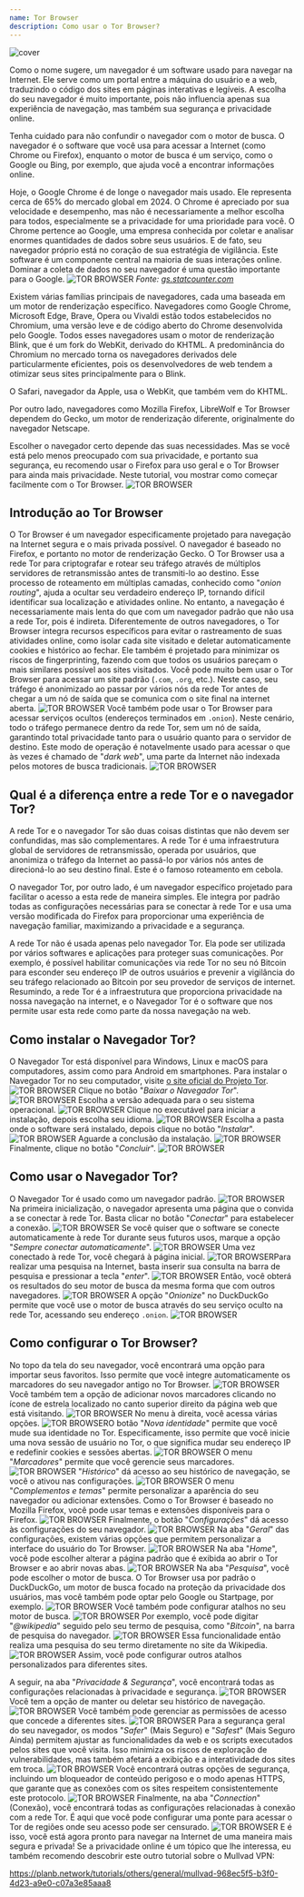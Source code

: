 ```yaml
---
name: Tor Browser
description: Como usar o Tor Browser?
---
```

![cover](assets/cover.webp)

Como o nome sugere, um navegador é um software usado para navegar na Internet. Ele serve como um portal entre a máquina do usuário e a web, traduzindo o código dos sites em páginas interativas e legíveis. A escolha do seu navegador é muito importante, pois não influencia apenas sua experiência de navegação, mas também sua segurança e privacidade online.

Tenha cuidado para não confundir o navegador com o motor de busca. O navegador é o software que você usa para acessar a Internet (como Chrome ou Firefox), enquanto o motor de busca é um serviço, como o Google ou Bing, por exemplo, que ajuda você a encontrar informações online.

Hoje, o Google Chrome é de longe o navegador mais usado. Ele representa cerca de 65% do mercado global em 2024. O Chrome é apreciado por sua velocidade e desempenho, mas não é necessariamente a melhor escolha para todos, especialmente se a privacidade for uma prioridade para você. O Chrome pertence ao Google, uma empresa conhecida por coletar e analisar enormes quantidades de dados sobre seus usuários. E de fato, seu navegador próprio está no coração de sua estratégia de vigilância. Este software é um componente central na maioria de suas interações online. Dominar a coleta de dados no seu navegador é uma questão importante para o Google.
![TOR BROWSER](assets/notext/01.webp)
*Fonte: [gs.statcounter.com](https://gs.statcounter.com/browser-market-share)*

Existem várias famílias principais de navegadores, cada uma baseada em um motor de renderização específico. Navegadores como Google Chrome, Microsoft Edge, Brave, Opera ou Vivaldi estão todos estabelecidos no Chromium, uma versão leve e de código aberto do Chrome desenvolvida pelo Google. Todos esses navegadores usam o motor de renderização Blink, que é um fork do WebKit, derivado do KHTML. A predominância do Chromium no mercado torna os navegadores derivados dele particularmente eficientes, pois os desenvolvedores de web tendem a otimizar seus sites principalmente para o Blink.

O Safari, navegador da Apple, usa o WebKit, que também vem do KHTML.

Por outro lado, navegadores como Mozilla Firefox, LibreWolf e Tor Browser dependem do Gecko, um motor de renderização diferente, originalmente do navegador Netscape.

Escolher o navegador certo depende das suas necessidades. Mas se você está pelo menos preocupado com sua privacidade, e portanto sua segurança, eu recomendo usar o Firefox para uso geral e o Tor Browser para ainda mais privacidade. Neste tutorial, vou mostrar como começar facilmente com o Tor Browser.
![TOR BROWSER](assets/notext/02.webp)

## Introdução ao Tor Browser

O Tor Browser é um navegador especificamente projetado para navegação na Internet segura e o mais privada possível. O navegador é baseado no Firefox, e portanto no motor de renderização Gecko.
O Tor Browser usa a rede Tor para criptografar e rotear seu tráfego através de múltiplos servidores de retransmissão antes de transmiti-lo ao destino. Esse processo de roteamento em múltiplas camadas, conhecido como "*onion routing*", ajuda a ocultar seu verdadeiro endereço IP, tornando difícil identificar sua localização e atividades online. No entanto, a navegação é necessariamente mais lenta do que com um navegador padrão que não usa a rede Tor, pois é indireta.
Diferentemente de outros navegadores, o Tor Browser integra recursos específicos para evitar o rastreamento de suas atividades online, como isolar cada site visitado e deletar automaticamente cookies e histórico ao fechar. Ele também é projetado para minimizar os riscos de fingerprinting, fazendo com que todos os usuários pareçam o mais similares possível aos sites visitados.
Você pode muito bem usar o Tor Browser para acessar um site padrão (`.com`, `.org`, etc.). Neste caso, seu tráfego é anonimizado ao passar por vários nós da rede Tor antes de chegar a um nó de saída que se comunica com o site final na internet aberta. ![TOR BROWSER](assets/notext/03.webp)
Você também pode usar o Tor Browser para acessar serviços ocultos (endereços terminados em `.onion`). Neste cenário, todo o tráfego permanece dentro da rede Tor, sem um nó de saída, garantindo total privacidade tanto para o usuário quanto para o servidor de destino. Este modo de operação é notavelmente usado para acessar o que às vezes é chamado de "*dark web*", uma parte da Internet não indexada pelos motores de busca tradicionais.
![TOR BROWSER](assets/notext/04.webp)

## Qual é a diferença entre a rede Tor e o navegador Tor?

A rede Tor e o navegador Tor são duas coisas distintas que não devem ser confundidas, mas são complementares. A rede Tor é uma infraestrutura global de servidores de retransmissão, operada por usuários, que anonimiza o tráfego da Internet ao passá-lo por vários nós antes de direcioná-lo ao seu destino final. Este é o famoso roteamento em cebola.

O navegador Tor, por outro lado, é um navegador específico projetado para facilitar o acesso a esta rede de maneira simples. Ele integra por padrão todas as configurações necessárias para se conectar à rede Tor e usa uma versão modificada do Firefox para proporcionar uma experiência de navegação familiar, maximizando a privacidade e a segurança.

A rede Tor não é usada apenas pelo navegador Tor. Ela pode ser utilizada por vários softwares e aplicações para proteger suas comunicações. Por exemplo, é possível habilitar comunicações via rede Tor no seu nó Bitcoin para esconder seu endereço IP de outros usuários e prevenir a vigilância do seu tráfego relacionado ao Bitcoin por seu provedor de serviços de internet.
Resumindo, a rede Tor é a infraestrutura que proporciona privacidade na nossa navegação na internet, e o Navegador Tor é o software que nos permite usar esta rede como parte da nossa navegação na web.

## Como instalar o Navegador Tor?

O Navegador Tor está disponível para Windows, Linux e macOS para computadores, assim como para Android em smartphones. Para instalar o Navegador Tor no seu computador, visite [o site oficial do Projeto Tor](https://www.torproject.org/).
![TOR BROWSER](assets/notext/05.webp)
Clique no botão "*Baixar o Navegador Tor*".
![TOR BROWSER](assets/notext/06.webp)
Escolha a versão adequada para o seu sistema operacional.
![TOR BROWSER](assets/notext/07.webp)
Clique no executável para iniciar a instalação, depois escolha seu idioma.
![TOR BROWSER](assets/notext/08.webp)
Escolha a pasta onde o software será instalado, depois clique no botão "*Instalar*".
![TOR BROWSER](assets/notext/09.webp)
Aguarde a conclusão da instalação.
![TOR BROWSER](assets/notext/10.webp)
Finalmente, clique no botão "*Concluir*".
![TOR BROWSER](assets/notext/11.webp)

## Como usar o Navegador Tor?

O Navegador Tor é usado como um navegador padrão.
![TOR BROWSER](assets/notext/12.webp)
Na primeira inicialização, o navegador apresenta uma página que o convida a se conectar à rede Tor. Basta clicar no botão "*Conectar*" para estabelecer a conexão.
![TOR BROWSER](assets/notext/13.webp)
Se você quiser que o software se conecte automaticamente à rede Tor durante seus futuros usos, marque a opção "*Sempre conectar automaticamente*".
![TOR BROWSER](assets/notext/14.webp)
Uma vez conectado à rede Tor, você chegará à página inicial.
![TOR BROWSER](assets/notext/15.webp)Para realizar uma pesquisa na Internet, basta inserir sua consulta na barra de pesquisa e pressionar a tecla "*enter*".
![TOR BROWSER](assets/notext/16.webp)
Então, você obterá os resultados do seu motor de busca da mesma forma que com outros navegadores.
![TOR BROWSER](assets/notext/17.webp)
A opção "*Onionize*" no DuckDuckGo permite que você use o motor de busca através do seu serviço oculto na rede Tor, acessando seu endereço `.onion`.
![TOR BROWSER](assets/notext/18.webp)

## Como configurar o Tor Browser?

No topo da tela do seu navegador, você encontrará uma opção para importar seus favoritos. Isso permite que você integre automaticamente os marcadores do seu navegador antigo no Tor Browser.
![TOR BROWSER](assets/notext/19.webp)
Você também tem a opção de adicionar novos marcadores clicando no ícone de estrela localizado no canto superior direito da página web que está visitando.
![TOR BROWSER](assets/notext/20.webp)
No menu à direita, você acessa várias opções.
![TOR BROWSER](assets/notext/21.webp)O botão "*Nova identidade*" permite que você mude sua identidade no Tor. Especificamente, isso permite que você inicie uma nova sessão de usuário no Tor, o que significa mudar seu endereço IP e redefinir cookies e sessões abertas.
![TOR BROWSER](assets/notext/22.webp)
O menu "*Marcadores*" permite que você gerencie seus marcadores.
![TOR BROWSER](assets/notext/23.webp)
"*Histórico*" dá acesso ao seu histórico de navegação, se você o ativou nas configurações.
![TOR BROWSER](assets/notext/24.webp)
O menu "*Complementos e temas*" permite personalizar a aparência do seu navegador ou adicionar extensões. Como o Tor Browser é baseado no Mozilla Firefox, você pode usar temas e extensões disponíveis para o Firefox.
![TOR BROWSER](assets/notext/25.webp)
Finalmente, o botão "*Configurações*" dá acesso às configurações do seu navegador.
![TOR BROWSER](assets/notext/26.webp)
Na aba "*Geral*" das configurações, existem várias opções que permitem personalizar a interface do usuário do Tor Browser.
![TOR BROWSER](assets/notext/27.webp)
Na aba "*Home*", você pode escolher alterar a página padrão que é exibida ao abrir o Tor Browser e ao abrir novas abas.
![TOR BROWSER](assets/notext/28.webp)
Na aba "*Pesquisa*", você pode escolher o motor de busca. O Tor Browser usa por padrão o DuckDuckGo, um motor de busca focado na proteção da privacidade dos usuários, mas você também pode optar pelo Google ou Startpage, por exemplo.
![TOR BROWSER](assets/notext/29.webp)
Você também pode configurar atalhos no seu motor de busca.
![TOR BROWSER](assets/notext/30.webp)
Por exemplo, você pode digitar "*@wikipedia*" seguido pelo seu termo de pesquisa, como "*Bitcoin*", na barra de pesquisa do navegador.
![TOR BROWSER](assets/notext/31.webp)
Essa funcionalidade então realiza uma pesquisa do seu termo diretamente no site da Wikipedia.
![TOR BROWSER](assets/notext/32.webp)
Assim, você pode configurar outros atalhos personalizados para diferentes sites.

A seguir, na aba "*Privacidade & Segurança*", você encontrará todas as configurações relacionadas à privacidade e segurança.
![TOR BROWSER](assets/notext/33.webp)
Você tem a opção de manter ou deletar seu histórico de navegação.
![TOR BROWSER](assets/notext/34.webp) Você também pode gerenciar as permissões de acesso que concede a diferentes sites.
![TOR BROWSER](assets/notext/35.webp)
Para a segurança geral do seu navegador, os modos "*Safer*" (Mais Seguro) e "*Safest*" (Mais Seguro Ainda) permitem ajustar as funcionalidades da web e os scripts executados pelos sites que você visita. Isso minimiza os riscos de exploração de vulnerabilidades, mas também afetará a exibição e a interatividade dos sites em troca. ![TOR BROWSER](assets/notext/36.webp) Você encontrará outras opções de segurança, incluindo um bloqueador de conteúdo perigoso e o modo apenas HTTPS, que garante que as conexões com os sites respeitem consistentemente este protocolo. ![TOR BROWSER](assets/notext/37.webp) Finalmente, na aba "*Connection*" (Conexão), você encontrará todas as configurações relacionadas à conexão com a rede Tor. É aqui que você pode configurar uma ponte para acessar o Tor de regiões onde seu acesso pode ser censurado. ![TOR BROWSER](assets/notext/38.webp) E é isso, você está agora pronto para navegar na Internet de uma maneira mais segura e privada! Se a privacidade online é um tópico que lhe interessa, eu também recomendo descobrir este outro tutorial sobre o Mullvad VPN:

https://planb.network/tutorials/others/general/mullvad-968ec5f5-b3f0-4d23-a9e0-c07a3e85aaa8

